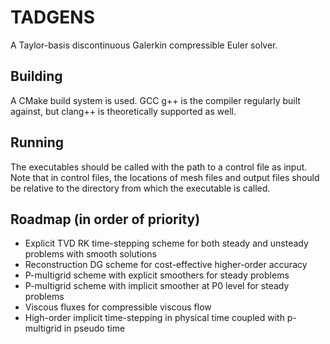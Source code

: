 TADGENS
=======

A Taylor-basis discontinuous Galerkin compressible Euler solver.

Building
--------
A CMake build system is used. GCC g++ is the compiler regularly built against, but clang++ is theoretically supported as well.

Running
-------
The executables should be called with the path to a control file as input. Note that in control files, the locations of mesh files and output files should be relative to the directory from which the executable is called.

Roadmap (in order of priority)
------------------------------
- Explicit TVD RK time-stepping scheme for both steady and unsteady problems with smooth solutions
- Reconstruction DG scheme for cost-effective higher-order accuracy
- P-multigrid scheme with explicit smoothers for steady problems
- P-multigrid scheme with implicit smoother at P0 level for steady problems
- Viscous fluxes for compressible viscous flow
- High-order implicit time-stepping in physical time coupled with p-multigrid in pseudo time
